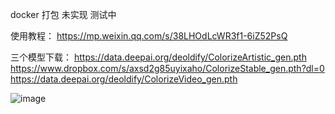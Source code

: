 docker 打包 未实现 测试中

使用教程： https://mp.weixin.qq.com/s/38LHOdLcWR3f1-6iZ52PsQ


三个模型下载：
https://data.deepai.org/deoldify/ColorizeArtistic_gen.pth
https://www.dropbox.com/s/axsd2g85uyixaho/ColorizeStable_gen.pth?dl=0
https://data.deepai.org/deoldify/ColorizeVideo_gen.pth




![image](https://github.com/koala9527/old-photos/assets/36888009/fde68bed-27ad-4fe2-aecb-2ddc7cb7e207)
